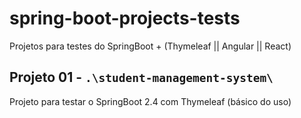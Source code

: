 # spring-boot-projects-tests

Projetos para testes do SpringBoot + (Thymeleaf || Angular || React)

## Projeto 01 - `.\student-management-system\`

Projeto para testar o SpringBoot 2.4 com Thymeleaf (básico do uso)
